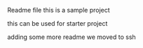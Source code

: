 Readme file
this is
a sample
project

this can be used for starter project

adding some more readme
we moved to ssh